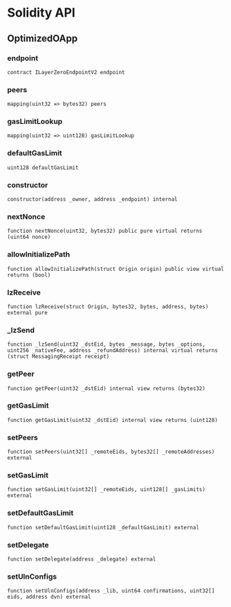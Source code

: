 # Solidity API

## OptimizedOApp

### endpoint

```solidity
contract ILayerZeroEndpointV2 endpoint
```

### peers

```solidity
mapping(uint32 => bytes32) peers
```

### gasLimitLookup

```solidity
mapping(uint32 => uint128) gasLimitLookup
```

### defaultGasLimit

```solidity
uint128 defaultGasLimit
```

### constructor

```solidity
constructor(address _owner, address _endpoint) internal
```

### nextNonce

```solidity
function nextNonce(uint32, bytes32) public pure virtual returns (uint64 nonce)
```

### allowInitializePath

```solidity
function allowInitializePath(struct Origin origin) public view virtual returns (bool)
```

### lzReceive

```solidity
function lzReceive(struct Origin, bytes32, bytes, address, bytes) external pure
```

### _lzSend

```solidity
function _lzSend(uint32 _dstEid, bytes _message, bytes _options, uint256 _nativeFee, address _refundAddress) internal virtual returns (struct MessagingReceipt receipt)
```

### getPeer

```solidity
function getPeer(uint32 _dstEid) internal view returns (bytes32)
```

### getGasLimit

```solidity
function getGasLimit(uint32 _dstEid) internal view returns (uint128)
```

### setPeers

```solidity
function setPeers(uint32[] _remoteEids, bytes32[] _remoteAddresses) external
```

### setGasLimit

```solidity
function setGasLimit(uint32[] _remoteEids, uint128[] _gasLimits) external
```

### setDefaultGasLimit

```solidity
function setDefaultGasLimit(uint128 _defaultGasLimit) external
```

### setDelegate

```solidity
function setDelegate(address _delegate) external
```

### setUlnConfigs

```solidity
function setUlnConfigs(address _lib, uint64 confirmations, uint32[] eids, address dvn) external
```

